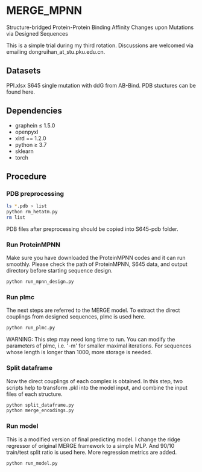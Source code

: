 # MERGE_MPNN
Structure-bridged Protein-Protein Binding Affinity Changes upon Mutations via Designed Sequences

This is a simple trial during my third rotation. Discussions are welcomed via emailing dongruihan_at_stu.pku.edu.cn.

## Datasets
PPI.xlsx
S645 single mutation with ddG from AB-Bind. PDB stuctures can be found here. 

## Dependencies
- graphein ≤ 1.5.0
- openpyxl
- xlrd == 1.2.0
- python ≥ 3.7
- sklearn
- torch

## Procedure
### PDB preprocessing
```bash
ls *.pdb > list
python rm_hetatm.py
rm list
```
PDB files after preprocessing should be copied into S645-pdb folder.

### Run ProteinMPNN
Make sure you have downloaded the ProteinMPNN codes and it can run smoothly.
Please check the path of ProteinMPNN, S645 data, and output directory before starting sequence design.
```bash
python run_mpnn_design.py
```

### Run plmc
The next steps are referred to the MERGE model. 
To extract the direct couplings from designed sequences, plmc is used here. 
```bash
python run_plmc.py
```
WARNING: This step may need long time to run. You can modify the parameters of plmc, i.e. '-m' for smaller maximal iterations. 
For sequences whose length is longer than 1000, more storage is needed. 

### Split dataframe
Now the direct couplings of each complex is obtained. In this step, two scripts help to transform .pkl into the model input, and combine the input files of each structure.
```bash
python split_dataframe.py
python merge_encodings.py
```

### Run model
This is a modified version of final predicting model. I change the ridge regressor of original MERGE framework to a simple MLP. And 90/10 train/test split ratio is used here. More regression metrics are added. 
```bash
python run_model.py
```
